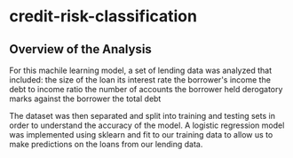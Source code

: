 # credit-risk-classification

## Overview of the Analysis

For this machile learning model, a set of lending data was analyzed that included:
the size of the loan
its interest rate
the borrower's income
the debt to income ratio
the number of accounts the borrower held
derogatory marks against the borrower
the total debt

The dataset was then separated and split into training and testing sets in order to understand the accuracy of the model.  A logistic regression model was implemented using sklearn and fit to our training data to allow us to make predictions on the loans from our lending data.  

